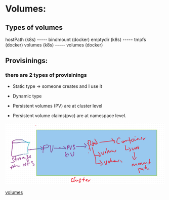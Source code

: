 # Volumes:

## Types of volumes
hostPath (k8s) ----- bindmount (docker)
emptydir (k8s) ----- tmpfs (docker)
volumes (k8s) ----- volumes (docker)

## Provisinings:

### there are 2 types of provisinings
 * Static type -> someone creates and I use it
 * Dynamic type

 * Persistent volumes (PV) are at cluster level
 * Persistent volume claims(pvc) are at namespace level.

 ![volume_dia1](/images/volume1.png)
 
 [volumes](/docs/10.pdf)
